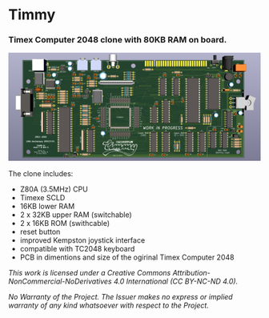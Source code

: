 # Timmy

### Timex Computer 2048 clone with 80KB RAM on board.

![Timmy](/Docs/TC2048_PCB_012.png)

The clone includes:

* Z80A (3.5MHz) CPU
* Timexe SCLD
* 16KB lower RAM
* 2 x 32KB upper RAM (switchable)
* 2 x 16KB ROM (swithcable)
* reset button
* improved Kempston joystick interface
* compatible with TC2048 keyboard
* PCB in dimentions and size of the ogirinal Timex Computer 2048

*This work is licensed under a Creative Commons Attribution-NonCommercial-NoDerivatives 4.0 International (CC BY-NC-ND 4.0).*

*No Warranty of the Project. The Issuer makes no express or implied warranty of any kind whatsoever with respect to the Project.*
